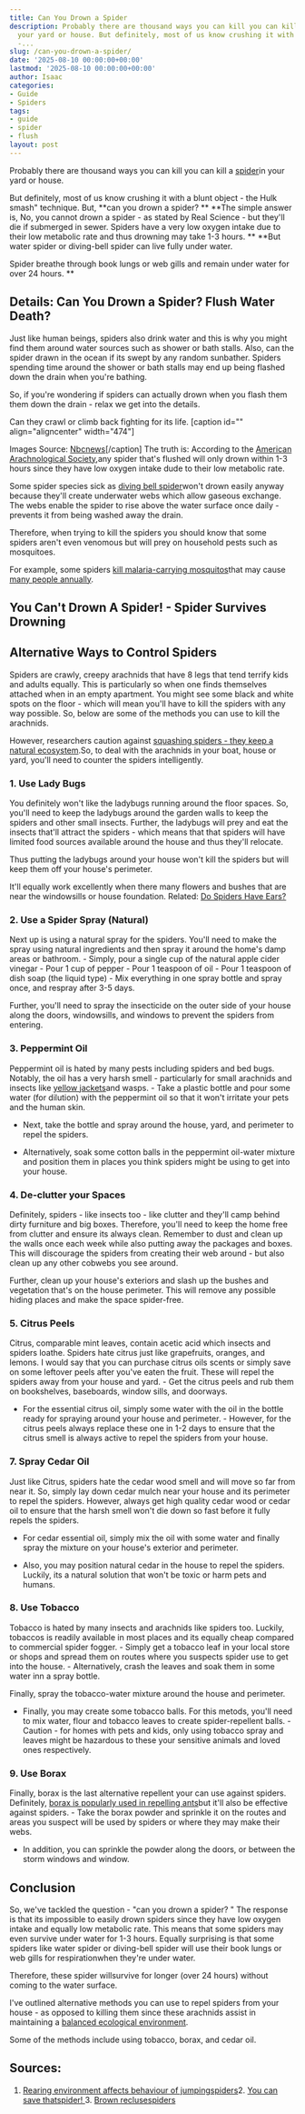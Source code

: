 ```yaml
---
title: Can You Drown a Spider
description: Probably there are thousand ways you can kill you can kill a spider in
  your yard or house. But definitely, most of us know crushing it with a blunt object
  -...
slug: /can-you-drown-a-spider/
date: '2025-08-10 00:00:00+00:00'
lastmod: '2025-08-10 00:00:00+00:00'
author: Isaac
categories:
- Guide
- Spiders
tags:
- guide
- spider
- flush
layout: post
---
```

Probably there are thousand ways you can kill you can kill a [spider](https://pestpolicy.com/do-spiders-have-antennae/)in your yard or house.

But definitely, most of us know crushing it with a blunt object - the Hulk smash" technique. But, **can you drown a spider? ** **The simple answer is, No, you cannot drown a spider - as stated by Real Science - but they'll die if submerged in sewer. Spiders have a very low oxygen intake due to their low metabolic rate and thus drowning may take 1-3 hours. ** **But water spider or diving-bell spider can live fully under water.

Spider breathe through book lungs or web gills and remain under water for over 24 hours. **

##  Details: Can You Drown a Spider? Flush Water Death?

Just like human beings, spiders also drink water and this is why you might find them around water sources such as shower or bath stalls. Also, can the spider drawn in the ocean if its swept by any random sunbather. Spiders spending time around the shower or bath stalls may end up being flashed down the drain when you're bathing.

So, if you're wondering if spiders can actually drown when you flash them them down the drain - relax we get into the details.

Can they crawl or climb back fighting for its life. [caption id="" align="aligncenter" width="474"]

Images Source: [Nbcnews](http://www.nbcnews.com/id/30348224/ns/technology_and_science-science/t/drowned-spiders-come-back-dead/)[/caption] The truth is: According to the [American Arachnological Society](http://www.americanarachnology.org/),any spider that's flushed will only drown within 1-3 hours since they have low oxygen intake dude to their low metabolic rate.

Some spider species sick as [diving bell spider](https://en.wikipedia.org/wiki/Diving_bell_spider)won't drown easily anyway because they'll create underwater webs which allow gaseous exchange. The webs enable the spider to rise above the water surface once daily - prevents it from being washed away the drain.

Therefore, when trying to kill the spiders you should know that some spiders aren't even venomous but will prey on household pests such as mosquitoes.

For example, some spiders [kill malaria-carrying mosquitos](https://www.cbsnews.com/news/mosquito-assassin-spiders-could-help-fight-malaria/)that may cause [many people annually](https://www.sciencedirect.com/science/article/pii/S1473309912700646).

##  You Can't Drown A Spider! - Spider Survives Drowning

##  Alternative Ways to Control Spiders

Spiders are crawly, creepy arachnids that have 8 legs that tend terrify kids and adults equally. This is particularly so when one finds themselves attached when in an empty apartment. You might see some black and white spots on the floor - which will mean you'll have to kill the spiders with any way possible. So, below are some of the methods you can use to kill the arachnids.

However, researchers caution against [squashing spiders - they keep a natural ecosystem](https://www.express.co.uk/news/uk/779681/Scientists-spiders-eat-tonnes-insects-bugs-creepy-crawlies).So, to deal with the arachnids in your boat, house or yard, you'll need to counter the spiders intelligently.

###  1. Use Lady Bugs

You definitely won't like the ladybugs running around the floor spaces. So, you'll need to keep the ladybugs around the garden walls to keep the spiders and other small insects. Further, the ladybugs will prey and eat the insects that'll attract the spiders - which means that that spiders will have limited food sources available around the house and thus they'll relocate.

Thus putting the ladybugs around your house won't kill the spiders but will keep them off your house's perimeter.

It'll equally work excellently when there many flowers and bushes that are near the windowsills or house foundation. Related: [Do Spiders Have Ears? ](https://pestpolicy.com/do-spiders-have-ears/)

###  2. Use a Spider Spray (Natural)

Next up is using a natural spray for the spiders. You'll need to make the spray using natural ingredients and then spray it around the home's damp areas or bathroom. - Simply, pour a single cup of the natural apple cider vinegar - Pour 1 cup of pepper - Pour 1 teaspoon of oil - Pour 1 teaspoon of dish soap (the liquid type) - Mix everything in one spray bottle and spray once, and respray after 3-5 days.

Further, you'll need to spray the insecticide on the outer side of your house along the doors, windowsills, and windows to prevent the spiders from entering.

###  **3. Peppermint Oil**

Peppermint oil is hated by many pests including spiders and bed bugs. Notably, the oil has a very harsh smell - particularly for small arachnids and insects like [yellow jackets](https://www.tipsbulletin.com/how-to-keep-yellow-jackets-away/)and wasps. - Take a plastic bottle and pour some water (for dilution) with the peppermint oil so that it won't irritate your pets and the human skin.

- Next, take the bottle and spray around the house, yard, and perimeter to repel the spiders.

- Alternatively, soak some cotton balls in the peppermint oil-water mixture and position them in places you think spiders might be using to get into your house.

###  4. De-clutter your Spaces

Definitely, spiders - like insects too - like clutter and they'll camp behind dirty furniture and big boxes. Therefore, you'll need to keep the home free from clutter and ensure its always clean. Remember to dust and clean up the walls once each week while also putting away the packages and boxes. This will discourage the spiders from creating their web around - but also clean up any other cobwebs you see around.

Further, clean up your house's exteriors and slash up the bushes and vegetation that's on the house perimeter. This will remove any possible hiding places and make the space spider-free.

###  5. Citrus Peels

Citrus, comparable mint leaves, contain acetic acid which insects and spiders loathe. Spiders hate citrus just like grapefruits, oranges, and lemons. I would say that you can purchase citrus oils scents or simply save on some leftover peels after you've eaten the fruit. These will repel the spiders away from your house and yard. - Get the citrus peels and rub them on bookshelves, baseboards, window sills, and doorways.

- For the essential citrus oil, simply some water with the oil in the bottle ready for spraying around your house and perimeter. - However, for the citrus peels always replace these one in 1-2 days to ensure that the citrus smell is always active to repel the spiders from your house.

###  7. Spray Cedar Oil

Just like Citrus, spiders hate the cedar wood smell and will move so far from near it. So, simply lay down cedar mulch near your house and its perimeter to repel the spiders. However, always get high quality cedar wood or cedar oil to ensure that the harsh smell won't die down so fast before it fully repels the spiders.

- For cedar essential oil, simply mix the oil with some water and finally spray the mixture on your house's exterior and perimeter.

- Also, you may position natural cedar in the house to repel the spiders. Luckily, its a natural solution that won't be toxic or harm pets and humans.

###  8. Use Tobacco

Tobacco is hated by many insects and arachnids like spiders too. Luckily, tobaccos is readily available in most places and its equally cheap compared to commercial spider fogger. - Simply get a tobacco leaf in your local store or shops and spread them on routes where you suspects spider use to get into the house. - Alternatively, crash the leaves and soak them in some water inn a spray bottle.

Finally, spray the tobacco-water mixture around the house and perimeter.

- Finally, you may create some tobacco balls. For this metods, you'll need to mix water, flour and tobacco leaves to create spider-repellent balls. - Caution - for homes with pets and kids, only using tobacco spray and leaves might be hazardous to these your sensitive animals and loved ones respectively.

###  9. Use Borax

Finally, borax is the last alternative repellent your can use against spiders. Definitely, [borax is popularly used in repelling ants](https://pestpolicy.com/borax-for-ants-outside/)but it'll also be effective against spiders. - Take the borax powder and sprinkle it on the routes and areas you suspect will be used by spiders or where they may make their webs.

- In addition, you can sprinkle the powder along the doors, or between the storm windows and window.

##  Conclusion

So, we've tackled the question - "can you drown a spider? " The response is that its impossible to easily drown spiders since they have low oxygen intake and equally low metabolic rate. This means that some spiders may even survive under water for 1-3 hours. Equally surprising is that some spiders like water spider or diving-bell spider will use their book lungs or web gills for respirationwhen they're under water.

Therefore, these spider willsurvive for longer (over 24 hours) without coming to the water surface.

I've outlined alternative methods you can use to repel spiders from your house - as opposed to killing them since these arachnids assist in maintaining a [balanced ecological environment](https://www.researchgate.net/profile/Rajeswaran_Jagadeesan/publication/265541377_Role_of_spiders_in_agriculture_and_horticulture_ecosystem/links/5a093bc10f7e9b68229ce8f6/Role-of-spiders-in-agriculture-and-horticulture-ecosystem.pdf).

Some of the methods include using tobacco, borax, and cedar oil.

##  Sources:

1. [Rearing environment affects behaviour of jumpingspiders](https://www.sciencedirect.com/science/article/pii/S0003347299912824)2. [You can save thatspider! ](https://search.informit.com.au/documentSummary;dn=418204111735627;res=IELHSS)3. [Brown reclusespiders](https://books.google.com/books?hl=en&lr=&id=OCypCwAAQBAJ&oi=fnd&pg=PA412&dq=Drown+a+Spider&ots=kd5m99dhqM&sig=2ROtbsX_vuflVmjH85zaFbgitb4)